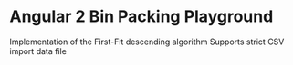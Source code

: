 # Angular 2 Bin Packing Playground

Implementation of the First-Fit descending algorithm
Supports strict CSV import data file